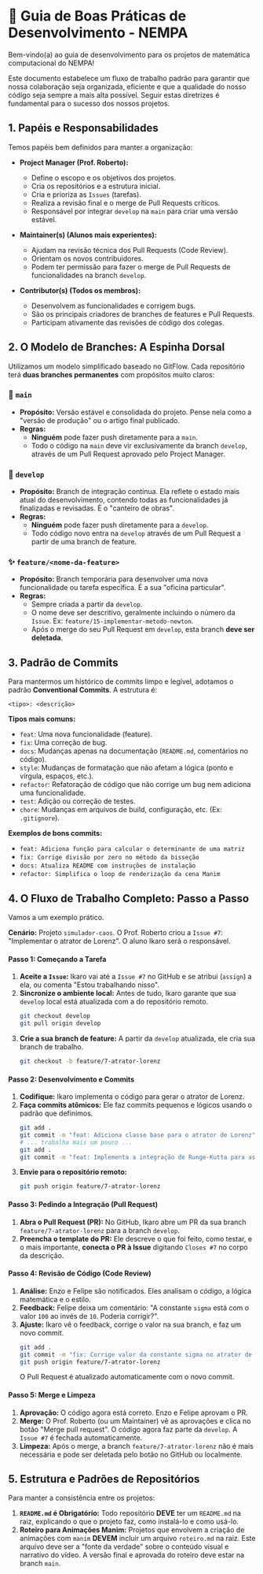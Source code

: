 # 🚀 Guia de Boas Práticas de Desenvolvimento - NEMPA

Bem-vindo(a) ao guia de desenvolvimento para os projetos de matemática computacional do NEMPA!

Este documento estabelece um fluxo de trabalho padrão para garantir que nossa colaboração seja organizada, eficiente e que a qualidade do nosso código seja sempre a mais alta possível. Seguir estas diretrizes é fundamental para o sucesso dos nossos projetos.

## 1. Papéis e Responsabilidades

Temos papéis bem definidos para manter a organização:

* **Project Manager (Prof. Roberto):**
    * Define o escopo e os objetivos dos projetos.
    * Cria os repositórios e a estrutura inicial.
    * Cria e prioriza as `Issues` (tarefas).
    * Realiza a revisão final e o merge de Pull Requests críticos.
    * Responsável por integrar `develop` na `main` para criar uma versão estável.

* **Maintainer(s) (Alunos mais experientes):**
    * Ajudam na revisão técnica dos Pull Requests (Code Review).
    * Orientam os novos contribuidores.
    * Podem ter permissão para fazer o merge de Pull Requests de funcionalidades na branch `develop`.

* **Contributor(s) (Todos os membros):**
    * Desenvolvem as funcionalidades e corrigem bugs.
    * São os principais criadores de branches de features e Pull Requests.
    * Participam ativamente das revisões de código dos colegas.

## 2. O Modelo de Branches: A Espinha Dorsal

Utilizamos um modelo simplificado baseado no GitFlow. Cada repositório terá **duas branches permanentes** com propósitos muito claros:

### 🌿 `main`
* **Propósito:** Versão estável e consolidada do projeto. Pense nela como a "versão de produção" ou o artigo final publicado.
* **Regras:**
    * **Ninguém** pode fazer push diretamente para a `main`.
    * Todo o código na `main` deve vir exclusivamente da branch `develop`, através de um Pull Request aprovado pelo Project Manager.

### 🔬 `develop`
* **Propósito:** Branch de integração contínua. Ela reflete o estado mais atual do desenvolvimento, contendo todas as funcionalidades já finalizadas e revisadas. É o "canteiro de obras".
* **Regras:**
    * **Ninguém** pode fazer push diretamente para a `develop`.
    * Todo código novo entra na `develop` através de um Pull Request a partir de uma branch de feature.

### ✨ `feature/<nome-da-feature>`
* **Propósito:** Branch temporária para desenvolver uma nova funcionalidade ou tarefa específica. É a sua "oficina particular".
* **Regras:**
    * Sempre criada a partir da `develop`.
    * O nome deve ser descritivo, geralmente incluindo o número da `Issue`. Ex: `feature/15-implementar-metodo-newton`.
    * Após o merge do seu Pull Request em `develop`, esta branch **deve ser deletada**.

## 3. Padrão de Commits

Para mantermos um histórico de commits limpo e legível, adotamos o padrão **Conventional Commits**. A estrutura é:

`<tipo>: <descrição>`

**Tipos mais comuns:**
* `feat`: Uma nova funcionalidade (feature).
* `fix`: Uma correção de bug.
* `docs`: Mudanças apenas na documentação (`README.md`, comentários no código).
* `style`: Mudanças de formatação que não afetam a lógica (ponto e vírgula, espaços, etc.).
* `refactor`: Refatoração de código que não corrige um bug nem adiciona uma funcionalidade.
* `test`: Adição ou correção de testes.
* `chore`: Mudanças em arquivos de build, configuração, etc. (Ex: `.gitignore`).

**Exemplos de bons commits:**
* `feat: Adiciona função para calcular o determinante de uma matriz`
* `fix: Corrige divisão por zero no método da bisseção`
* `docs: Atualiza README com instruções de instalação`
* `refactor: Simplifica o loop de renderização da cena Manim`

## 4. O Fluxo de Trabalho Completo: Passo a Passo

Vamos a um exemplo prático.

**Cenário:** Projeto `simulador-caos`. O Prof. Roberto criou a `Issue #7`: "Implementar o atrator de Lorenz". O aluno Ikaro será o responsável.

#### **Passo 1: Começando a Tarefa**

1.  **Aceite a `Issue`:** Ikaro vai até a `Issue #7` no GitHub e se atribui (`assign`) a ela, ou comenta "Estou trabalhando nisso".
2.  **Sincronize o ambiente local:** Antes de tudo, Ikaro garante que sua `develop` local está atualizada com a do repositório remoto.
    ```bash
    git checkout develop
    git pull origin develop
    ```
3.  **Crie a sua branch de feature:** A partir da `develop` atualizada, ele cria sua branch de trabalho.
    ```bash
    git checkout -b feature/7-atrator-lorenz
    ```

#### **Passo 2: Desenvolvimento e Commits**

1.  **Codifique:** Ikaro implementa o código para gerar o atrator de Lorenz.
2.  **Faça commits atômicos:** Ele faz commits pequenos e lógicos usando o padrão que definimos.
    ```bash
    git add .
    git commit -m "feat: Adiciona classe base para o atrator de Lorenz"
    # ... trabalha mais um pouco ...
    git add .
    git commit -m "feat: Implementa a integração de Runge-Kutta para as equações"
    ```
3.  **Envie para o repositório remoto:**
    ```bash
    git push origin feature/7-atrator-lorenz
    ```

#### **Passo 3: Pedindo a Integração (Pull Request)**

1.  **Abra o Pull Request (PR):** No GitHub, Ikaro abre um PR da sua branch `feature/7-atrator-lorenz` para a branch `develop`.
2.  **Preencha o template do PR:** Ele descreve o que foi feito, como testar, e o mais importante, **conecta o PR à Issue** digitando `Closes #7` no corpo da descrição.

#### **Passo 4: Revisão de Código (Code Review)**

1.  **Análise:** Enzo e Felipe são notificados. Eles analisam o código, a lógica matemática e o estilo.
2.  **Feedback:** Felipe deixa um comentário: "A constante `sigma` está com o valor `100` ao invés de `10`. Poderia corrigir?".
3.  **Ajuste:** Ikaro vê o feedback, corrige o valor na sua branch, e faz um novo commit.
    ```bash
    git add .
    git commit -m "fix: Corrige valor da constante sigma no atrator de Lorenz"
    git push origin feature/7-atrator-lorenz
    ```
    O Pull Request é atualizado automaticamente com o novo commit.

#### **Passo 5: Merge e Limpeza**

1.  **Aprovação:** O código agora está correto. Enzo e Felipe aprovam o PR.
2.  **Merge:** O Prof. Roberto (ou um Maintainer) vê as aprovações e clica no botão "Merge pull request". O código agora faz parte da `develop`. A `Issue #7` é fechada automaticamente.
3.  **Limpeza:** Após o merge, a branch `feature/7-atrator-lorenz` não é mais necessária e pode ser deletada pelo botão no GitHub ou localmente.

## 5. Estrutura e Padrões de Repositórios

Para manter a consistência entre os projetos:

1.  **`README.md` é Obrigatório:** Todo repositório **DEVE** ter um `README.md` na raiz, explicando o que o projeto faz, como instalá-lo e como usá-lo.
2.  **Roteiro para Animações Manim:** Projetos que envolvem a criação de animações com `manim` **DEVEM** incluir um arquivo `roteiro.md` na raiz. Este arquivo deve ser a "fonte da verdade" sobre o conteúdo visual e narrativo do vídeo. A versão final e aprovada do roteiro deve estar na branch `main`.
